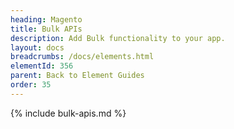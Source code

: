 ```yaml
---
heading: Magento
title: Bulk APIs
description: Add Bulk functionality to your app.
layout: docs
breadcrumbs: /docs/elements.html
elementId: 356
parent: Back to Element Guides
order: 35
---
```


{% include bulk-apis.md %}
